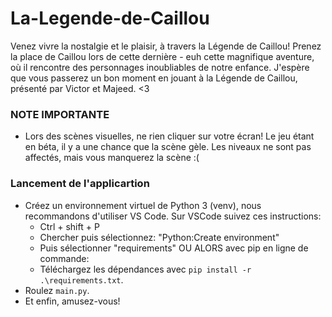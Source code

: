 # La-Legende-de-Caillou

Venez vivre la nostalgie et le plaisir, à travers la Légende de Caillou!
Prenez la place de Caillou lors de cette dernière - euh cette magnifique aventure, où il rencontre des personnages inoubliables de notre enfance.
J'espère que vous passerez un bon moment en jouant à la Légende de Caillou, présenté par Victor et Majeed. <3

### NOTE IMPORTANTE
- Lors des scènes visuelles, ne rien cliquer sur votre écran! Le jeu étant en béta, il y a une chance que la scène gèle. Les niveaux ne sont pas affectés, mais vous manquerez la scène :(

### Lancement de l'applicartion
- Créez un environnement virtuel de Python 3 (venv), nous recommandons d'utiliser VS Code.
    Sur VSCode suivez ces instructions:
    - Ctrl + shift + P
    - Chercher puis sélectionnez: "Python:Create environment"
    - Puis sélectionner "requirements"
    OU ALORS avec pip en ligne de commande: 
    - Téléchargez les dépendances avec `pip install -r .\requirements.txt`.
- Roulez `main.py`.
- Et enfin, amusez-vous!

